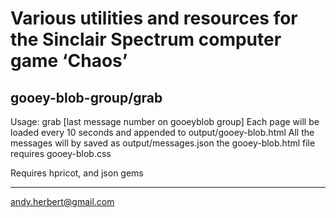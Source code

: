 Various utilities and resources for the Sinclair Spectrum computer game ‘Chaos’ 
===============================================================================

gooey-blob-group/grab
-------------------------

Usage: grab [last message number on gooeyblob group]
Each page will be loaded every 10 seconds and appended to output/gooey-blob.html
All the messages will by saved as output/messages.json
the gooey-blob.html file requires gooey-blob.css

Requires hpricot, and json gems

---

andy.herbert@gmail.com
